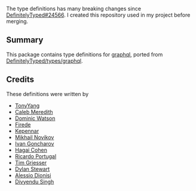 The type definitions has many breaking changes since [DefinitelyTyped#24566](https://github.com/DefinitelyTyped/DefinitelyTyped/pull/24566).
I created this repository used in my project before merging.

## Summary

This package contains type definitions for [graphql](https://www.npmjs.com/package/graphql), ported from [DefinitelyTyped/types/graphql](https://www.github.com/DefinitelyTyped/DefinitelyTyped/tree/master/types/graphql).

## Credits

These definitions were written by

- [TonyYang](https://github.com/TonyPythoneer)
- [Caleb Meredith](https://github.com/calebmer)
- [Dominic Watson](https://github.com/intellix)
- [Firede](https://github.com/firede)
- [Kepennar](https://github.com/kepennar)
- [Mikhail Novikov](https://github.com/freiksenet)
- [Ivan Goncharov](https://github.com/IvanGoncharov)
- [Hagai Cohen](https://github.com/DxCx)
- [Ricardo Portugal](https://github.com/rportugal)
- [Tim Griesser](https://github.com/tgriesser)
- [Dylan Stewart](https://github.com/dyst5422)
- [Alessio Dionisi](https://github.com/adnsio)
- [Divyendu Singh](https://github.com/divyenduz)
